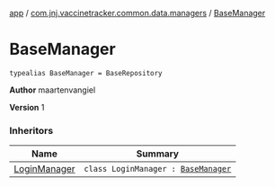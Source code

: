 [app](../index.md) / [com.jnj.vaccinetracker.common.data.managers](index.md) / [BaseManager](./-base-manager.md)

# BaseManager

`typealias BaseManager = BaseRepository`

**Author**
maartenvangiel

**Version**
1

### Inheritors

| Name | Summary |
|---|---|
| [LoginManager](-login-manager/index.md) | `class LoginManager : `[`BaseManager`](./-base-manager.md) |

